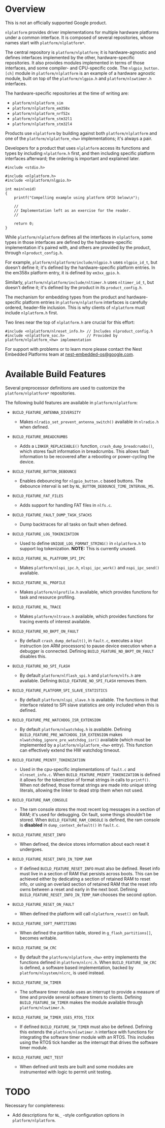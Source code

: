 Overview
========

This is not an officially supported Google product.

`nlplatform` provides driver implementations for multiple hardware platforms
under a common interface. It is composed of several repositories, whose names
start with `platform/nlplatform*`.

The central repository is `platform/nlplatform`; it is hardware-agnostic and
defines interfaces implemented by the other, hardware-specific repositories. It
also provides modules implemented in terms of those interfaces, and some
compiler- and CPU-specific code. The `nlgpio_button.[ch]` module in
`platform/nlplatform` is an example of a hardware agnostic module, built on top
of the `platform/nlgpio.h` and `platform/nlswtimer.h` interfaces.

The hardware-specific repositories at the time of writing are:

-   `platform/nlplatform_sim`
-   `platform/nlplatform_em358x`
-   `platform/nlplatform_nrf52x`
-   `platform/nlplatform_stm32l1`
-   `platform/nlplatform_stm32l4`

Products use `nlplatform` by building against both `platform/nlplatform` and one
of the `platform/nlplatform_<hw>` implementations; it's always a pair.

Developers for a product that uses `nlplatform` access its functions and types
by including `nlplatform.h` first, and then including specific platform
interfaces afterward; the ordering is important and explained later.

``` {.c}
#include <stdio.h>

#include <nlplatform.h>
#include <nlplatform/nlgpio.h>

int main(void)
{
    printf("Compelling example using platform GPIO below\n");

    //
    // Implementation left as an exercise for the reader.
    //

    return 0;
}
```

While `platform/nlplatform` defines all the interfaces in `nlplatform`, some
types in those interfaces are defined by the hardware-specific implementation
it's paired with, and others are provided by the product, through
`nlproduct_config.h`.

For example, `platform/nlplatform/include/nlgpio.h` uses `nlgpio_id_t`, but
doesn't define it; it's defined by the hardware-specific platform entries. In
the em358x platform entry, it is defined by `em3xx_gpio.h`.

Similarly, `platform/nlplatform/include/nltimer.h` uses `nltimer_id_t`, but
doesn't define it; it's defined by the product in its `product_config.h`.

The mechanism for embedding types from the product and hardware-specific
platform entries in `platform/nlplatform` interfaces is carefully ordered,
header-file inclusion. This is why clients of `nlplatform` must include
`nlplatform.h` first.

Two lines near the top of `nlplatform.h` are crucial for this effort:

``` {.c}
#include <nlplatform/nlreset_info.h> // Includes nlproduct_config.h
#include <nlplatform_soc.h>          // Provided by platform/nlplatform_<hw> implementation
```

For support with problems or to learn more please contact the Nest Embedded
Platforms team at nest-embedded-os@google.com.

Available Build Features
========================

Several preprocessor definitions are used to customize the
`platform/nlplatform*` repositories.

The following build features are available in `platform/nlplatform`:

- `BUILD_FEATURE_ANTENNA_DIVERSITY`
    * Makes `nlradio_set_prevent_antenna_switch()` available in `nlradio.h` when
      defined.

- `BUILD_FEATURE_BREADCRUMBS`
    * Adds a `LINKER_REPLACEABLE()` function, `crash_dump_breadcrumbs()`, which
      stores fault information in breadcrumbs. This allows fault information to
      be recovered after a rebooting or power-cycling the device.

- `BUILD_FEATURE_BUTTON_DEBOUNCE`
    * Enables debouncing for `nlgpio_button.c` based buttons. The debounce
      interval is set by `NL_BUTTON_DEBOUNCE_TIME_INTERVAL_MS`.

- `BUILD_FEATURE_FAT_FILES`
    * Adds support for handling FAT files in `nlfs.c`.

- `BUILD_FEATURE_FAULT_DUMP_TASK_STACKS`
    * Dump backtraces for all tasks on fault when defined.

- `BUILD_FEATURE_LOG_TOKENIZATION`
    * Used to define `UNIQUE_LOG_FORMAT_STRING()` in `nlplatform.h` to support
      log tokenization. **NOTE:** This is currently unused.

- `BUILD_FEATURE_NL_PLATFORM_SPI_IPC`
    * Makes `platform/nlspi_ipc.h`, `nlspi_ipc_work()` and `nspi_ipc_send()`
      available.

- `BUILD_FEATURE_NL_PROFILE`
    * Makes `platform/nlprofile.h` available, which provides functions for task
      and resource profiling.

- `BUILD_FEATURE_NL_TRACE`
    * Makes `platform/nltrace.h` available, which provides functions for tracing
      events of interest available.

- `BUILD_FEATURE_NO_BKPT_ON_FAULT`
    * By default `crash_dump_default()`, in `fault.c`, executes a `bkpt`
      instruction (on ARM processors) to pause device execution when a debugger
      is connected. Defining `BUILD_FEATURE_NO_BKPT_ON_FAULT` disables this.

- `BUILD_FEATURE_NO_SPI_FLASH`
    * By default `platform/nlflash_spi.h` and `platform/nlfs.h` are available.
      Defining `BUILD_FEATURE_NO_SPI_FLASH` removes them.

- `BUILD_FEATURE_PLATFORM_SPI_SLAVE_STATISTICS`
    * By default `platform/nlspi_slave.h` is available. The functions in that
      interface related to SPI slave statistics are only included when this is
      defined.

- `BUILD_FEATURE_PRE_WATCHDOG_ISR_EXTENSION`
    * By default `platform/nlwatchdog.h` is available. Defining
      `BUILD_FEATURE_PRE_WATCHDOG_ISR_EXTENSION` makes
      `nlwatchdog_ignore_pre_watchdog_isr()` available (which must be
      implemented by a `platform/nlplatform_<hw>` entry). This function can
      effectively extend the HW watchdog timeout.

- `BUILD_FEATURE_PRINTF_TOKENIZATION`
    * Used in the cpu-specific implementations of `fault.c` and
      `nlreset_info.c`. When `BUILD_FEATURE_PRINTF_TOKENIZATION` is defined it
      allows for the tokeniztion of format strings in calls to `printf()`. When
      not defined, those format strings are made into unique string literals,
      allowing the linker to dead strip them when not used.

- `BUILD_FEATURE_RAM_CONSOLE`
    * The ram console stores the most recent log messages in a section of RAM;
      it's used for debugging. On fault, some things shouldn't be stored. When
      `BUILD_FEATURE_RAM_CONSOLE` is defined, the ram console is **disabled** in
      `dump_context_default()` in `fault.c`.

- `BUILD_FEATURE_RESET_INFO`
    * When defined, the device stores information about each reset it undergoes.

- `BUILD_FEATURE_RESET_INFO_IN_TEMP_RAM`
    * If defined `BUILD_FEATURE_RESET_INFO` must also be defined. Reset info
      must live in a section of RAM that persists across boots. This can be
      achieved either by dedicating a section of retained RAM to reset info, or
      using an overlaid section of retained RAM that the reset info owns between
      a reset and early in the next boot. Defining
      `BUILD_FEATURE_RESET_INFO_IN_TEMP_RAM` chooses the second option.

- `BUILD_FEATURE_RESET_ON_FAULT`
    * When defined the platform will call `nlplatform_reset()` on fault.

- `BUILD_FEATURE_SOFT_PARTITIONS`
    * When defined the partition table, stored in `g_flash_partitions[]`,
      becomes writable.

- `BUILD_FEATURE_SW_CRC`
    * By default the `platform/nlplatform_<hw>` entry implements the functions
      defined in `platform/nlcrc.h`. When `BUILD_FEATURE_SW_CRC` is defined, a
      software based implementation, backed by `platform/nlsystem/nlcrc`, is
      used instead.

- `BUILD_FEATURE_SW_TIMER`
    * The software timer module uses an interrupt to provide a measure of time
      and provide several software timers to clients. Defining
      `BUILD_FEATURE_SW_TIMER` makes the module available through
      `platform/nlswtimer.h`.

- `BUILD_FEATURE_SW_TIMER_USES_RTOS_TICK`
    * If defined `BUILD_FEATURE_SW_TIMER` must also be defined. Defining this
      extends the `platform/nlswtimer.h` interface with functions for
      integrating the software timer module with an RTOS. This includes using
      the RTOS tick handler as the interrupt that drives the software timer
      module.

- `BUILD_FEATURE_UNIT_TEST`
    * When defined unit tests are built and some modules are instrumented with
      logic to permit unit testing.

TODO
====

Necessary for completeness:

- Add descriptions for `NL_` -style configuration options in
  `platform/nlplatform`.
